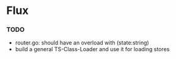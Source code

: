 # Flux

### TODO

* router.go: should have an overload with (state:string)
* build a general TS-Class-Loader and use it for loading stores